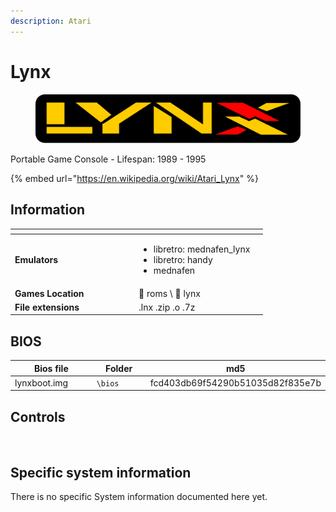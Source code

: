```yaml
---
description: Atari
---
```


# Lynx

<div align="left">

<figure><img src="https://raw.githubusercontent.com/fabricecaruso/es-theme-carbon/52ff37c9e265587d006945a2ba695b5a962b3a3d/art/logos/atarilynx.svg" alt=""><figcaption></figcaption></figure>

</div>

Portable Game Console - Lifespan: 1989 - 1995

{% embed url="https://en.wikipedia.org/wiki/Atari_Lynx" %}

## Information

<table data-header-hidden><thead><tr><th width="184"></th><th></th><th data-hidden></th></tr></thead><tbody><tr><td><strong>Emulators</strong></td><td><ul><li>libretro: mednafen_lynx</li><li>libretro: handy</li><li>mednafen</li></ul></td><td></td></tr><tr><td><strong>Games Location</strong></td><td><span data-gb-custom-inline data-tag="emoji" data-code="1f4c1">📁</span> roms \ <span data-gb-custom-inline data-tag="emoji" data-code="1f4c2">📂</span> lynx</td><td></td></tr><tr><td><strong>File extensions</strong></td><td>.lnx .zip .o .7z</td><td></td></tr></tbody></table>

## BIOS

<table><thead><tr><th width="193">Bios file</th><th width="142.03610108303252">Folder</th><th>md5</th></tr></thead><tbody><tr><td>lynxboot.img</td><td><code>\bios</code></td><td>fcd403db69f54290b51035d82f835e7b</td></tr></tbody></table>

## Controls

<div align="left">

<figure><img src="https://i.imgur.com/rlyjhIk.png" alt=""><figcaption></figcaption></figure>

</div>

## Specific system information

There is no specific System information documented here yet.
